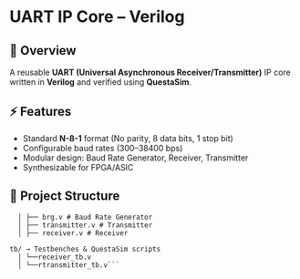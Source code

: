 # UART IP Core – Verilog

## 📖 Overview
A reusable **UART (Universal Asynchronous Receiver/Transmitter)** IP core written in **Verilog** and verified using **QuestaSim**.

## ⚡ Features
- Standard **N-8-1** format (No parity, 8 data bits, 1 stop bit)  
- Configurable baud rates (300–38400 bps)  
- Modular design: Baud Rate Generator, Receiver, Transmitter  
- Synthesizable for FPGA/ASIC  

## 📂 Project Structure
```src/ → Verilog source files
  │ ├── brg.v # Baud Rate Generator
  │ ├── transmitter.v # Transmitter
  │ ├── receiver.v # Receiver

tb/ → Testbenches & QuestaSim scripts
  │ └──receiver_tb.v
  │ └──rtransmitter_tb.v```
